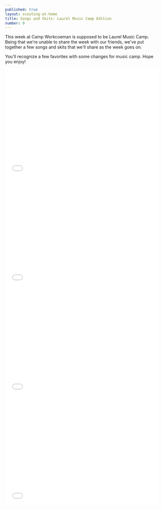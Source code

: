```yaml
---
published: true
layout: scouting-at-home
title: Songs and Skits: Laurel Music Camp Edition
number: 9
---
```


This week at Camp Workcoeman is supposed to be Laurel Music Camp. Being that we're unable to share the week with our friends, we've put together a few songs and skits that we'll share as the week goes on.

You'll recognize a few favorites with some changes for music camp. Hope you enjoy!

<iframe style="max-width: 640px; width: 100%; height: 360px; border: none;" src="//www.youtube-nocookie.com/embed/KFrNNXiSBgY" allowfullscreen></iframe>

<iframe style="max-width: 640px; width: 100%; height: 360px; border: none;" src="//www.youtube-nocookie.com/embed/qC8uuhGTjDk" allowfullscreen></iframe>

<iframe style="max-width: 640px; width: 100%; height: 360px; border: none;" src="//www.youtube-nocookie.com/embed/DUX-dwYFwxw" allowfullscreen></iframe>

<iframe style="max-width: 640px; width: 100%; height: 360px; border: none;" src="//www.youtube-nocookie.com/embed/ouatJEz9poA" allowfullscreen></iframe>
